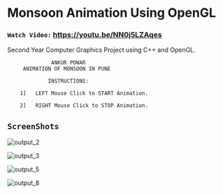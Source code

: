 # Monsoon Animation Using OpenGL

### `Watch Video:` https://youtu.be/NN0j5LZAqes

Second Year Computer Graphics Project using C++ and OpenGL.

                  ANKUR POWAR
         ANIMATION OF MONSOON IN PUNE
   
                 INSTRUCTIONS:
                 
        1]   LEFT Mouse Click to START Animation.
        
        2]   RIGHT Mouse Click to STOP Animation.

## `ScreenShots`
![output_2](https://user-images.githubusercontent.com/73847812/119506450-8ab2a780-bd8b-11eb-9fb4-c3aa32a5c92e.PNG)

![output_3](https://user-images.githubusercontent.com/73847812/119506606-b6ce2880-bd8b-11eb-90ef-9ce8caeee0fc.png)

![output_5](https://user-images.githubusercontent.com/73847812/119506727-d1080680-bd8b-11eb-828a-a8cbdd28185c.png)

![output_8](https://user-images.githubusercontent.com/73847812/119506792-e1b87c80-bd8b-11eb-8d0c-7098adf1c9eb.png)
